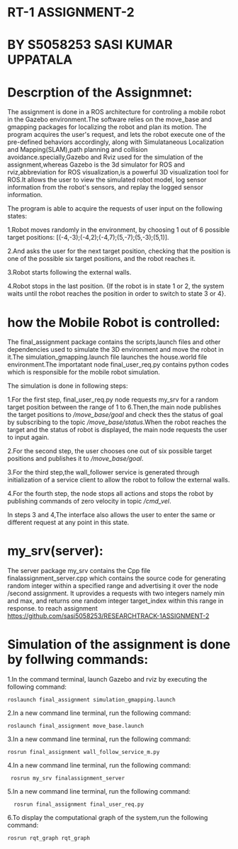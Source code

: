# RT-1 ASSIGNMENT-2

# BY S5058253 SASI KUMAR UPPATALA

# Descrption of the Assignmnet: 

The assignment is done in a ROS architecture for controling a mobile robot in the Gazebo environment.The software relies on the move_base and gmapping packages for localizing the robot and plan its motion. The program acquires the user's request, and lets the robot execute one of the pre-defined behaviors accordingly, along with Simulataneous Localization and Mapping(SLAM),path planning and collision avoidance.specially,Gazebo and Rviz used for the simulation of the assignment,whereas Gazebo is the 3d simulator for ROS and rviz,abbreviation for ROS visualization,is a powerful 3D visualization tool for ROS.It allows the user to view the simulated robot model, log sensor information from the robot's sensors, and replay the logged sensor information.

The program is able to acquire the requests of user input on the following states:

1.Robot moves randomly in the environment, by choosing 1 out of 6 possible target positions: [(-4,-3);(-4,2);(-4,7);(5,-7);(5,-3);(5,1)].

2.And asks the user for the next target position, checking that the position is one of the possible six target positions, and the robot reaches it.

3.Robot starts following the external walls.

4.Robot stops in the last position.
{If the robot is in state 1 or 2, the system waits until the robot reaches the position in order to switch to state 3 or 4}.

# how the Mobile Robot is controlled:

The final_assignment package contains the scripts,launch files and other dependencies used to simulate the 3D environment and move the robot in it.The simulation_gmapping.launch file launches the house.world file environment.The importatant node final_user_req.py contains python codes which is responsible for the mobile robot simulation.

The simulation is done in following steps:

1.For the first step, final_user_req.py node requests my_srv for a random target position between the range of 1 to 6.Then,the main node publishes the target positions to */move_base/goal* and check thes the status of goal by subscribing to the topic */move_base/status*.When the robot reaches the target and the status of robot is displayed, the main node requests the user to input again.

2.For the second step, the user chooses one out of six possible target positions and publishes it to */move_base/goal*.

3.For the third step,the wall_follower service is generated through initialization of a service client to allow the robot to follow the external walls.

4.For the fourth step, the node stops all actions and stops the robot by publishing commands of zero velocity in topic */cmd_vel*.

In steps 3 and 4,The interface also allows the user to enter the same or different request at any point in this state.


# my_srv(server):

The server package my_srv contains the Cpp file finalassignment_server.cpp which contains the source code for generating random integer within a specified range and advertising it over the node /second assignment. It uprovides a requests with two integers namely min and max, and returns one random integer target_index within this range in response.
to reach assignment https://github.com/sasi5058253/RESEARCHTRACK-1ASSIGNMENT-2

# Simulation of the assignment is done by follwing commands:


1.In the command terminal, launch Gazebo and rviz by executing the following command:

    roslaunch final_assignment simulation_gmapping.launch
2.In a new command line terminal, run the following command:

    roslaunch final_assignment move_base.launch
3.In a new command line terminal, run the following command:

    rosrun final_assignment wall_follow_service_m.py
4.In a new command line terminal, run the following command:
     
     rosrun my_srv finalassignment_server
5.In a new command line terminal, run the following command:
      
      rosrun final_assignment final_user_req.py
6.To display the computational graph of the system,run the following command:

    rosrun rqt_graph rqt_graph
